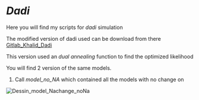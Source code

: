 # *Dadi* 

Here you will find my scripts for *dadi* simulation

The modified version of dadi used can be download from there [Gitlab_Khalid_Dadi](https://gitlab.mbb.univ-montp2.fr/khalid/dadi/-/tree/master)

This version used an *dual annealing* function to find the optimized likelihood 


You will find 2 version of the same models.
1. Call *model_no_NA* which contained all the models with no change on

![Dessin_model_Nachange_noNa](https://user-images.githubusercontent.com/84977797/135243184-b20b13e7-4f37-4c51-9d15-86421dd28cac.png)
